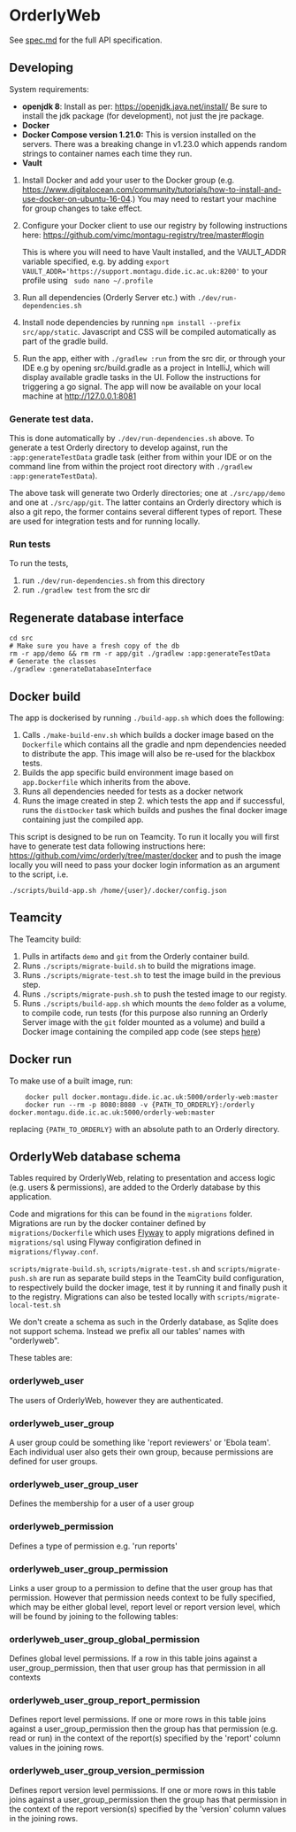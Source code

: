 # OrderlyWeb

See [spec.md](/src/app/src/test/resources/spec/spec.md) for the full API specification.

## Developing
System requirements:
* **openjdk 8**: Install as per: https://openjdk.java.net/install/ Be sure to install the jdk package 
(for  development), not just the jre package.
* **Docker**
* **Docker Compose version 1.21.0:** This is version installed on the servers. There was a breaking change in 
v1.23.0 which appends random strings to container names each time they run.
* **Vault**

1. Install Docker and add your user to the Docker group 
   (e.g. https://www.digitalocean.com/community/tutorials/how-to-install-and-use-docker-on-ubuntu-16-04.) 
   You may need to restart your machine for group changes to take effect.
1. Configure your Docker client to use our registry by following instructions 
   here: https://github.com/vimc/montagu-registry/tree/master#login 
   
   This is where you will need to have Vault 
   installed, and the VAULT_ADDR variable specified, e.g. by adding 
   `export VAULT_ADDR='https://support.montagu.dide.ic.ac.uk:8200'` to your profile using ` sudo nano ~/.profile` 
1. Run all dependencies (Orderly Server etc.) with 
   `./dev/run-dependencies.sh`
1. Install node dependencies by running `npm install --prefix src/app/static`. Javascript and CSS will be compiled automatically as part of the gradle build.
1. Run the app, either with `./gradlew :run` from the src dir, or through your IDE e.g by opening src/build.gradle as a 
   project in IntelliJ, which will display available gradle tasks in the UI. Follow the instructions for triggering a
   go signal. The app will now be available on your local machine at http://127.0.0.1:8081 

### Generate test data.  
This is done automatically by `./dev/run-dependencies.sh` above. To generate a test
Orderly directory to develop against, run the `:app:generateTestData` gradle
task (either from within your IDE or on the command line from within the project
root directory with `./gradlew :app:generateTestData`).

The above task will generate two Orderly directories; one at `./src/app/demo`
and one at `./src/app/git`. The latter contains an Orderly directory which is
also a git repo, the former contains several different types of report. These
are used for integration tests and for running locally.

### Run tests
To run the tests, 
1. run `./dev/run-dependencies.sh` from this directory
2. run `./gradlew test` from the src dir

## Regenerate database interface
```
cd src
# Make sure you have a fresh copy of the db
rm -r app/demo && rm rm -r app/git ./gradlew :app:generateTestData
# Generate the classes
./gradlew :generateDatabaseInterface
```

## Docker build
The app is dockerised by running `./build-app.sh` which does the following:
1. Calls `./make-build-env.sh` which builds a docker image based on the `Dockerfile` which contains all the gradle and npm dependencies needed to 
distribute the app. This image will also be re-used for the blackbox tests.
1. Builds the app specific build environment image based on `app.Dockerfile` which inherits from the above.
1. Runs all dependencies needed for tests as a docker network
1. Runs the image created in step 2. which tests the app and if successful, runs the `distDocker` task which builds and 
pushes the final docker image containing just the compiled app.

This script is designed to be run on Teamcity. To run it locally you will first have to generate test data following
 instructions here: https://github.com/vimc/orderly/tree/master/docker and to push the image locally you will need to
  pass your docker login information as an argument to the script, i.e.
  
    ./scripts/build-app.sh /home/{user}/.docker/config.json
 
## Teamcity
The Teamcity build:
1. Pulls in artifacts `demo` and `git` from the Orderly container build.
1. Runs `./scripts/migrate-build.sh` to build the migrations image.
1. Runs `./scripts/migrate-test.sh` to test the image build in the previous step.
1. Runs `./scripts/migrate-push.sh` to push the tested image to our registy.
1. Runs `./scripts/build-app.sh` which mounts the `demo` folder as a volume, to compile code, 
run tests (for this purpose also running an Orderly Server image with the `git` folder mounted as a volume) and
 build a Docker image containing the compiled app code (see steps [here](#docker-build))

## Docker run
To make use of a built image, run:

        docker pull docker.montagu.dide.ic.ac.uk:5000/orderly-web:master
        docker run --rm -p 8080:8080 -v {PATH_TO_ORDERLY}:/orderly docker.montagu.dide.ic.ac.uk:5000/orderly-web:master

replacing `{PATH_TO_ORDERLY}` with an absolute path to an Orderly directory.


## OrderlyWeb database schema

Tables required by OrderlyWeb, relating to presentation and access logic (e.g. users & permissions), are added to the 
Orderly database by this application. 

Code and migrations for 
this can be found in the ```migrations``` folder.  Migrations are run by the docker container defined by 
```migrations/Dockerfile``` which uses [Flyway](https://flywaydb.org/) to apply migrations defined in 
```migrations/sql``` using Flyway configiration defined in ```migrations/flyway.conf```.

```scripts/migrate-build.sh```, ```scripts/migrate-test.sh``` and ```scripts/migrate-push.sh``` 
are run as separate build steps in the TeamCity build configuration, to respectively
build the docker image, test it by running it and finally push it to the registry. 
Migrations can also be tested locally with ```scripts/migrate-local-test.sh``` 

We don't create a schema as such in the Orderly database, as Sqlite does not support schema. Instead we prefix all our 
tables' names with "orderlyweb".

These tables are:
### orderlyweb_user
The users of OrderlyWeb, however they are authenticated.

### orderlyweb_user_group
A user group could be something like 'report reviewers' or 'Ebola team'. Each individual user also gets their own group, 
because permissions are defined for user groups. 

### orderlyweb_user_group_user
Defines the membership for a user of a user group

### orderlyweb_permission
Defines a type of permission e.g. 'run reports'

### orderlyweb_user_group_permission
Links a user group to a permission to define that the user group has that permission. However that permission needs 
context to be fully specified, which may be either global level, report level or report version level, which will be 
found by joining to the following tables:

### orderlyweb_user_group_global_permission
Defines global level permissions. If a row in this table joins against a user_group_permission, then that user group has
that permission in all contexts

### orderlyweb_user_group_report_permission
Defines report level permissions. If one or more rows in this table joins against a user_group_permission then the 
group has that permission (e.g. read or run) in the context of the report(s) specified by the 'report' column values in 
the joining rows. 

### orderlyweb_user_group_version_permission
Defines report version level permissions. If one or more rows in this table joins against a user_group_permission then the 
group has that permission in the context of the report version(s) specified by the 'version' column values in the 
joining rows. 

